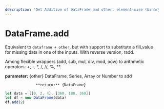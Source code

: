 ```yaml
---
description: 'Get Addition of DataFrame and other, element-wise (binary operator add).'
---
```


# DataFrame.add

Equivalent to `dataframe + other`, but with support to substitute a fill\_value for missing data in one of the inputs. With reverse version, radd.

Among flexible wrappers \(add, sub, mul, div, mod, pow\) to arithmetic operators: +, -, \*, /, //, %, \*\*.

**parameter:** {other} DataFrame, Series, Array or Number to add

                  **return:** {DataFrame}

```javascript
let data = [[0, 2, 4], [360, 180, 360]]
let df = new DataFrame(data)
df.add(2)
```





